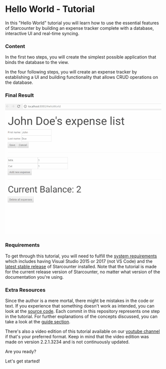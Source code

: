 # Hello World - Tutorial

In this "Hello World" tutorial you will learn how to use the essential features of Starcounter by building an expense tracker complete with a database, interactive UI and real-time syncing.

### Content

In the first two steps, you will create the simplest possible application that binds the database to the view.

In the four following steps, you will create an expense tracker by establishing a UI and building functionality that allows CRUD operations on the database.

### Final Result



![](../.gitbook/assets/resizedpart6.gif)



### Requirements

To get through this tutorial, you will need to fulfill the [system requirements](http://starcounter.io/download/) which includes having Visual Studio 2015 or 2017 \(not VS Code\) and the [latest stable release](http://downloads.starcounter.com/download) of Starcounter installed. Note that the tutorial is made for the current release version of Starcounter, no matter what version of the documentation you're using.

### Extra Resources

Since the author is a mere mortal, there might be mistakes in the code or text. If you experience that something doesn't work as intended, you can look at the [source code](https://github.com/StarcounterApps/HelloWorld). Each commit in this repository represents one step in the tutorial. For further explanations of the concepts discussed, you can take a look at the [guide section](../guides/).

There's also a video edition of this tutorial available on our [youtube channel](https://www.youtube.com/watch?v=HyRoctAmYdU&list=PLzBy_ulksMjDppM_aNr4DedQDwYd4PL9Q) if that's your preferred format. Keep in mind that the video edition was made on version 2.2.1.3234 and is not continuously updated.

Are you ready?

Let's get started!

